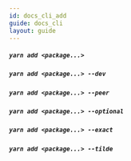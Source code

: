 ```yaml
---
id: docs_cli_add
guide: docs_cli
layout: guide
---
```


##### `yarn add <package...>`

##### `yarn add <package...> --dev`

##### `yarn add <package...> --peer`

##### `yarn add <package...> --optional`

##### `yarn add <package...> --exact`

##### `yarn add <package...> --tilde`
